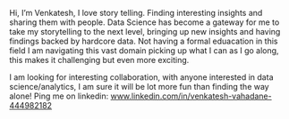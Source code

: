 Hi, I’m Venkatesh, I love story telling. Finding interesting insights and sharing them with people.
Data Science has become a gateway for me to take my storytelling to the next level, bringing up new insights and having findings backed by hardcore data.
Not having a formal eduacation in this field I am navigating this vast domain picking up what I can as I go along, this makes it challenging but even more exciting. 

I am looking for interesting collaboration, with anyone interested in data science/analytics, I am sure it will be lot more fun than finding the way alone!
Ping me on linkedin: www.linkedin.com/in/venkatesh-vahadane-444982182
